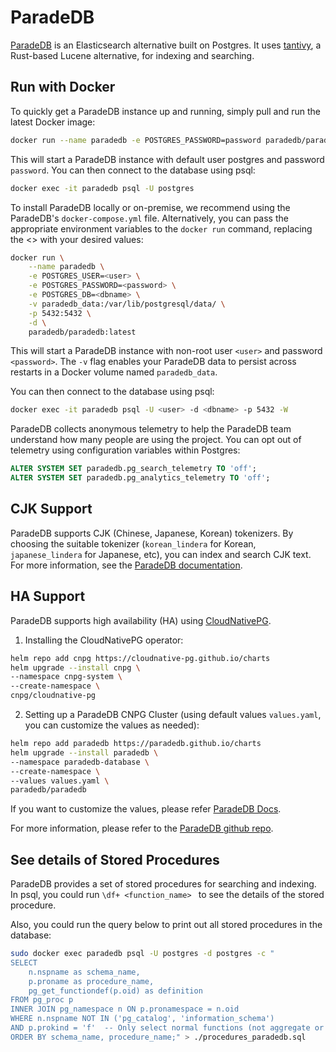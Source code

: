 # ParadeDB

[ParadeDB](https://github.com/paradedb/paradedb) is an Elasticsearch alternative built on Postgres.
It uses [tantivy](https://github.com/quickwit-oss/tantivy), a Rust-based Lucene alternative, for indexing and searching.

## Run with Docker

To quickly get a ParadeDB instance up and running, simply pull and run the latest Docker image:
```bash
docker run --name paradedb -e POSTGRES_PASSWORD=password paradedb/paradedb
```

This will start a ParadeDB instance with default user postgres and password `password`.
You can then connect to the database using psql:
```bash
docker exec -it paradedb psql -U postgres
```

To install ParadeDB locally or on-premise, we recommend using the ParadeDB's `docker-compose.yml` file.
Alternatively, you can pass the appropriate environment variables to the `docker run` command, replacing the <> with your desired values:
```bash
docker run \
    --name paradedb \
    -e POSTGRES_USER=<user> \
    -e POSTGRES_PASSWORD=<password> \
    -e POSTGRES_DB=<dbname> \
    -v paradedb_data:/var/lib/postgresql/data/ \
    -p 5432:5432 \
    -d \
    paradedb/paradedb:latest
```

This will start a ParadeDB instance with non-root user `<user>` and password `<password>`.
The `-v` flag enables your ParadeDB data to persist across restarts in a Docker volume named `paradedb_data`.

You can then connect to the database using psql:
```bash
docker exec -it paradedb psql -U <user> -d <dbname> -p 5432 -W
```

ParadeDB collects anonymous telemetry to help the ParadeDB team understand how many people are using the project.
You can opt out of telemetry using configuration variables within Postgres:
```sql
ALTER SYSTEM SET paradedb.pg_search_telemetry TO 'off';
ALTER SYSTEM SET paradedb.pg_analytics_telemetry TO 'off';
```

## CJK Support

ParadeDB supports CJK (Chinese, Japanese, Korean) tokenizers.
By choosing the suitable tokenizer (`korean_lindera` for Korean, `japanese_lindera` for Japanese, etc), you can index and search CJK text.
For more information, see the [ParadeDB documentation](https://docs.paradedb.com/search/full-text/index#tokenizers).

## HA Support

ParadeDB supports high availability (HA) using [CloudNativePG](https://cloudnative-pg.io/).

1. Installing the CloudNativePG operator:
```bash
helm repo add cnpg https://cloudnative-pg.github.io/charts
helm upgrade --install cnpg \
--namespace cnpg-system \
--create-namespace \
cnpg/cloudnative-pg
```

2. Setting up a ParadeDB CNPG Cluster (using default values `values.yaml`, you can customize the values as needed):
```bash
helm repo add paradedb https://paradedb.github.io/charts
helm upgrade --install paradedb \
--namespace paradedb-database \
--create-namespace \
--values values.yaml \
paradedb/paradedb
```

If you want to customize the values, please refer [ParadeDB Docs](https://github.com/paradedb/charts/tree/main/charts/paradedb).

For more information, please refer to the [ParadeDB github repo](https://github.com/paradedb/charts).

## See details of Stored Procedures

ParadeDB provides a set of stored procedures for searching and indexing.
In psql, you could run `\df+ <function_name> ` to see the details of the stored procedure.

Also, you could run the query below to print out all stored procedures in the database:
```bash
sudo docker exec paradedb psql -U postgres -d postgres -c "
SELECT
    n.nspname as schema_name,
    p.proname as procedure_name,
    pg_get_functiondef(p.oid) as definition
FROM pg_proc p
INNER JOIN pg_namespace n ON p.pronamespace = n.oid
WHERE n.nspname NOT IN ('pg_catalog', 'information_schema')
AND p.prokind = 'f'  -- Only select normal functions (not aggregate or window functions)
ORDER BY schema_name, procedure_name;" > ./procedures_paradedb.sql
```
